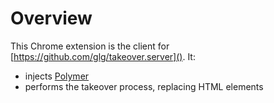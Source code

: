 # Overview
This Chrome extension is the client for [https://github.com/glg/takeover.server]().
It:
* injects [Polymer](http://www.polymer-project.org/)
* performs the takeover process, replacing HTML elements
